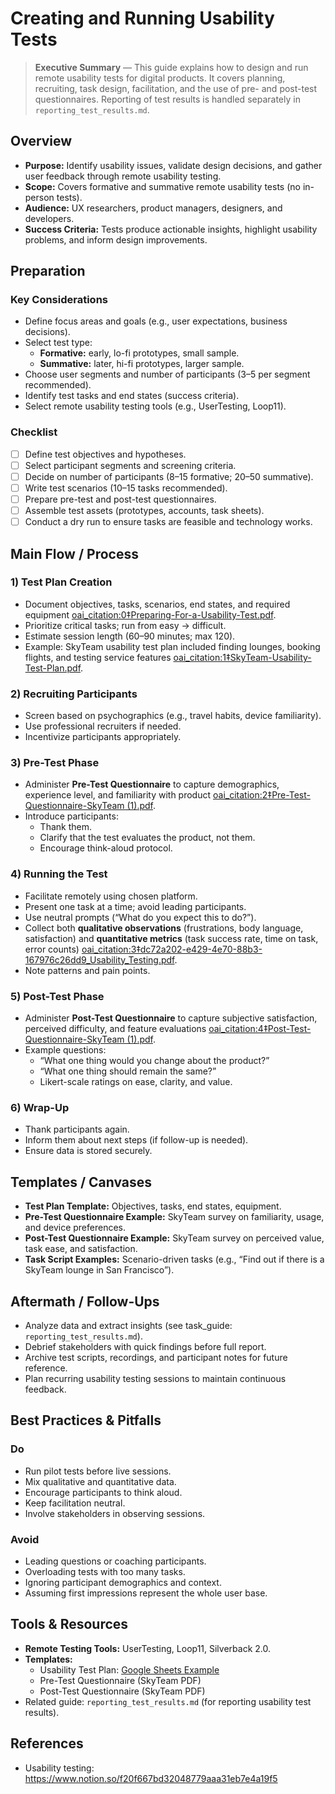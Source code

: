 # Creating and Running Usability Tests

> **Executive Summary** — This guide explains how to design and run remote usability tests for digital products. It covers planning, recruiting, task design, facilitation, and the use of pre- and post-test questionnaires. Reporting of test results is handled separately in `reporting_test_results.md`.

## Overview
- **Purpose:** Identify usability issues, validate design decisions, and gather user feedback through remote usability testing.
- **Scope:** Covers formative and summative remote usability tests (no in-person tests).
- **Audience:** UX researchers, product managers, designers, and developers.
- **Success Criteria:** Tests produce actionable insights, highlight usability problems, and inform design improvements.

## Preparation
### Key Considerations
- Define focus areas and goals (e.g., user expectations, business decisions).
- Select test type:
  - **Formative:** early, lo-fi prototypes, small sample.
  - **Summative:** later, hi-fi prototypes, larger sample.
- Choose user segments and number of participants (3–5 per segment recommended).
- Identify test tasks and end states (success criteria).
- Select remote usability testing tools (e.g., UserTesting, Loop11).

### Checklist
- [ ] Define test objectives and hypotheses.
- [ ] Select participant segments and screening criteria.
- [ ] Decide on number of participants (8–15 formative; 20–50 summative).
- [ ] Write test scenarios (10–15 tasks recommended).
- [ ] Prepare pre-test and post-test questionnaires.
- [ ] Assemble test assets (prototypes, accounts, task sheets).
- [ ] Conduct a dry run to ensure tasks are feasible and technology works.

## Main Flow / Process
### 1) Test Plan Creation
- Document objectives, tasks, scenarios, end states, and required equipment [oai_citation:0‡Preparing-For-a-Usability-Test.pdf](file-service://file-HUtUDe9L1Wk6685SxTR1p7).
- Prioritize critical tasks; run from easy → difficult.
- Estimate session length (60–90 minutes; max 120).
- Example: SkyTeam usability test plan included finding lounges, booking flights, and testing service features [oai_citation:1‡SkyTeam-Usability-Test-Plan.pdf](file-service://file-QrUrhmUqeuGr4drSh6AhKJ).

### 2) Recruiting Participants
- Screen based on psychographics (e.g., travel habits, device familiarity).
- Use professional recruiters if needed.
- Incentivize participants appropriately.

### 3) Pre-Test Phase
- Administer **Pre-Test Questionnaire** to capture demographics, experience level, and familiarity with product [oai_citation:2‡Pre-Test-Questionnaire-SkyTeam (1).pdf](file-service://file-3a13Aq7k3tqRbzMoR8j1Hp).
- Introduce participants:
  - Thank them.
  - Clarify that the test evaluates the product, not them.
  - Encourage think-aloud protocol.

### 4) Running the Test
- Facilitate remotely using chosen platform.
- Present one task at a time; avoid leading participants.
- Use neutral prompts (“What do you expect this to do?”).
- Collect both **qualitative observations** (frustrations, body language, satisfaction) and **quantitative metrics** (task success rate, time on task, error counts) [oai_citation:3‡dc72a202-e429-4e70-88b3-167976c26dd9_Usability_Testing.pdf](file-service://file-M91U5ZiDgrmnJ2vqjwPHte).
- Note patterns and pain points.

### 5) Post-Test Phase
- Administer **Post-Test Questionnaire** to capture subjective satisfaction, perceived difficulty, and feature evaluations [oai_citation:4‡Post-Test-Questionnaire-SkyTeam (1).pdf](file-service://file-1CsBuGrSdaHhaaWP8MEVxn).
- Example questions:
  - “What one thing would you change about the product?”
  - “What one thing should remain the same?”
  - Likert-scale ratings on ease, clarity, and value.

### 6) Wrap-Up
- Thank participants again.
- Inform them about next steps (if follow-up is needed).
- Ensure data is stored securely.

## Templates / Canvases
- **Test Plan Template:** Objectives, tasks, end states, equipment.
- **Pre-Test Questionnaire Example:** SkyTeam survey on familiarity, usage, and device preferences.
- **Post-Test Questionnaire Example:** SkyTeam survey on perceived value, task ease, and satisfaction.
- **Task Script Examples:** Scenario-driven tasks (e.g., “Find out if there is a SkyTeam lounge in San Francisco”).

## Aftermath / Follow-Ups
- Analyze data and extract insights (see task_guide: `reporting_test_results.md`).
- Debrief stakeholders with quick findings before full report.
- Archive test scripts, recordings, and participant notes for future reference.
- Plan recurring usability testing sessions to maintain continuous feedback.

## Best Practices & Pitfalls
### Do
- Run pilot tests before live sessions.
- Mix qualitative and quantitative data.
- Encourage participants to think aloud.
- Keep facilitation neutral.
- Involve stakeholders in observing sessions.

### Avoid
- Leading questions or coaching participants.
- Overloading tests with too many tasks.
- Ignoring participant demographics and context.
- Assuming first impressions represent the whole user base.

## Tools & Resources
- **Remote Testing Tools:** UserTesting, Loop11, Silverback 2.0.
- **Templates:**
  - Usability Test Plan: [Google Sheets Example](https://docs.google.com/spreadsheets/d/1i5KRwu0DGUFuWxnwk654cOyMOjDeRkB6kfrgaVs3exw/edit?usp=drivesdk)
  - Pre-Test Questionnaire (SkyTeam PDF)
  - Post-Test Questionnaire (SkyTeam PDF)
- Related guide: `reporting_test_results.md` (for reporting usability test results). 

## References
- Usability testing: https://www.notion.so/f20f667bd32048779aaa31eb7e4a19f5